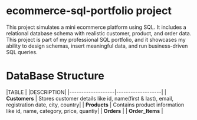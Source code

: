 # ecommerce-sql-portfolio project
This project simulates a mini ecommerce platform using SQL. It includes a relational database schema with realistic customer, product, and order data. This project is part of my professional SQL portfolio, and it showcases my ability to design schemas, insert meaningful data, and run business-driven SQL queries.

# DataBase Structure

|TABLE |                |DESCRIPTION|
|-------------------|-------------------|
| **Customers**     | Stores customer details like id, name(first & last), email, registration date, city, country|
| **Products**      | Contains product information like id, name, category, price, quantiy|
| **Orders**        | 
| **Order_Items**   |
